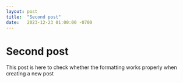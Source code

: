 ```yaml
---
layout: post
title:  "Second post"
date:   2023-12-23 01:00:00 -0700
---
```

# Second post
This post is here to check whether the formatting works properly when creating a new post
